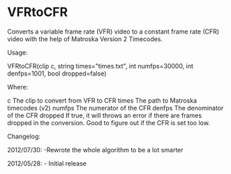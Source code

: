 # VFRtoCFR
Converts a variable frame rate (VFR) video to a constant frame rate (CFR) video with the help of Matroska Version 2 Timecodes.

Usage:

VFRtoCFR(clip c, string times="times.txt", int numfps=30000, int denfps=1001, bool dropped=false)

Where:

c	The clip to convert from VFR to CFR
times	The path to  Matroska timecodes (v2)
numfps	The numerator of the CFR
denfps	The denominator of the CFR
dropped	If true, it will throws an error if there are frames dropped in the conversion.  Good to figure out if the CFR is set too low.

Changelog:

2012/07/30:
	-Rewrote the whole algorithm to be a lot smarter

2012/05/28:
	- Initial release
